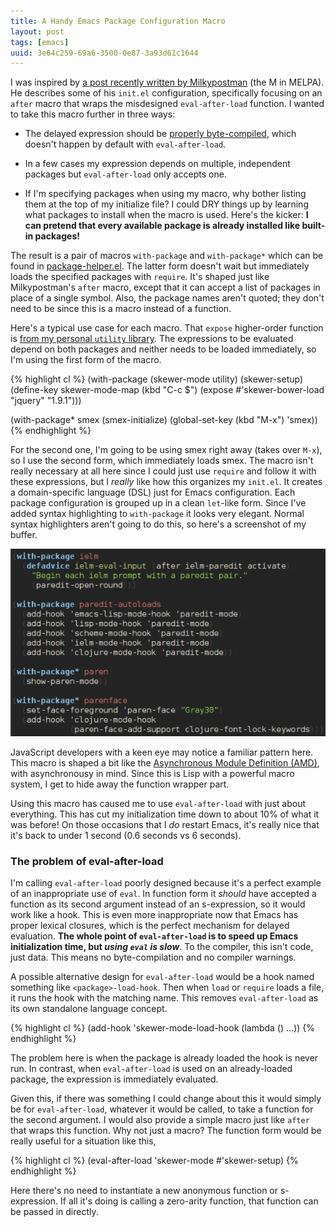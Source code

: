 ```yaml
---
title: A Handy Emacs Package Configuration Macro
layout: post
tags: [emacs]
uuid: 3e64c259-69a6-3500-0e87-3a93d61c1644
---
```


I was inspired by [a post recently written by Milkypostman][after]
(the M in MELPA). He describes some of his `init.el` configuration,
specifically focusing on an `after` macro that wraps the misdesigned
`eval-after-load` function. I wanted to take this macro further in
three ways:

 * The delayed expression should be [properly byte-compiled][compile],
   which doesn't happen by default with `eval-after-load`.

 * In a few cases my expression depends on multiple, independent
   packages but `eval-after-load` only accepts one.

 * If I'm specifying packages when using my macro, why bother listing
   them at the top of my initialize file? I could DRY things up by
   learning what packages to install when the macro is used. Here's
   the kicker: **I can pretend that every available package is already
   installed like built-in packages!**

The result is a pair of macros `with-package` and `with-package*`
which can be found in [package-helper.el][helper]. The latter form
doesn't wait but immediately loads the specified packages with
`require`. It's shaped just like Milkypostman's `after` macro, except
that it can accept a list of packages in place of a single symbol.
Also, the package names aren't quoted; they don't need to be since
this is a macro instead of a function.

Here's a typical use case for each macro. That `expose` higher-order
function is [from my personal `utility` library][expose]. The
expressions to be evaluated depend on both packages and neither needs
to be loaded immediately, so I'm using the first form of the macro.

{% highlight cl %}
(with-package (skewer-mode utility)
  (skewer-setup)
  (define-key skewer-mode-map (kbd "C-c $")
    (expose #'skewer-bower-load "jquery" "1.9.1")))

(with-package* smex
  (smex-initialize)
  (global-set-key (kbd "M-x") 'smex))
{% endhighlight %}

For the second one, I'm going to be using smex right away (takes over
`M-x`), so I use the second form, which immediately loads smex. The
macro isn't really necessary at all here since I could just use
`require` and follow it with these expressions, but I *really* like
how this organizes my `init.el`. It creates a domain-specific language
(DSL) just for Emacs configuration. Each package configuration is
grouped up in a clean `let`-like form. Since I've added syntax
highlighting to `with-package` it looks very elegant. Normal syntax
highlighters aren't going to do this, so here's a screenshot of my
buffer.

![](/img/emacs/with-package.png)

JavaScript developers with a keen eye may notice a familiar pattern
here. This macro is shaped a bit like the
[Asynchronous Module Definition (AMD)][amd], with asynchronousy in
mind. Since this is Lisp with a powerful macro system, I get to hide
away the function wrapper part.

Using this macro has caused me to use `eval-after-load` with just
about everything. This has cut my initialization time down to about
10% of what it was before! On those occasions that I *do* restart
Emacs, it's really nice that it's back to under 1 second (0.6 seconds
vs 6 seconds).

### The problem of eval-after-load

I'm calling `eval-after-load` poorly designed because it's a perfect
example of an inappropriate use of `eval`. In function form it
*should* have accepted a function as its second argument instead of an
s-expression, so it would work like a hook. This is even more
inappropriate now that Emacs has proper lexical closures, which is the
perfect mechanism for delayed evaluation. **The whole point of
`eval-after-load` is to speed up Emacs initialization time, but *using
`eval` is slow***. To the compiler, this isn't code, just data. This
means no byte-compilation and no compiler warnings.

A possible alternative design for `eval-after-load` would be a hook
named something like `<package>-load-hook`. Then when `load` or
`require` loads a file, it runs the hook with the matching name. This
removes `eval-after-load` as its own standalone language concept.

{% highlight cl %}
(add-hook 'skewer-mode-load-hook (lambda () ...))
{% endhighlight %}

The problem here is when the package is already loaded the hook is
never run. In contrast, when `eval-after-load` is used on an
already-loaded package, the expression is immediately evaluated.

Given this, if there was something I could change about this it would
simply be for `eval-after-load`, whatever it would be called, to take
a function for the second argument. I would also provide a simple
macro just like `after` that wraps this function. Why not just a
macro? The function form would be really useful for a situation like
this,

{% highlight cl %}
(eval-after-load 'skewer-mode #'skewer-setup)
{% endhighlight %}

Here there's no need to instantiate a new anonymous function or
s-expression. If all it's doing is calling a zero-arity function, that
function can be passed in directly.


[after]: http://milkbox.net/note/single-file-master-emacs-configuration/
[compile]: http://lunaryorn.com/blog/2013/05/31/byte-compiling-eval-after-load/
[helper]: https://github.com/skeeto/.emacs.d/blob/master/etc/package-helper.el
[expose]: /blog/2010/09/29/
[amd]: https://github.com/amdjs/amdjs-api/wiki/AMD
